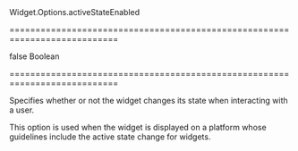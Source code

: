 <!--id-->Widget.Options.activeStateEnabled<!--/id-->
===========================================================================
<!--default-->false<!--/default-->
<!--type-->Boolean<!--/type-->
===========================================================================

<!--shortDescription-->
Specifies whether or not the widget changes its state when interacting with a user.
<!--/shortDescription-->

<!--fullDescription-->
This option is used when the widget is displayed on a platform whose guidelines include the active state change for widgets.
<!--/fullDescription-->